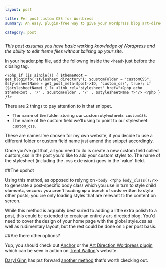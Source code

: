 ```yaml
---
layout: post

title: Per post custom CSS for Wordpress
summary: An easy, plugin-free way to give your Wordpress blog art-directed posts. 

category: post
---
```

*This post assumes you have basic working knowledge of Wordpress and the ability to edit theme files without ballsing up your site.*

In your header.php file, add the following inside the `<head>` just before the closing tag.

    <?php if (is_single()) { $themeRoot = get_bloginfo('stylesheet_directory'); $customFolder = "customCSS"; $stylesheetName = get_post_meta($post->ID, 'custom_css', true); if ($stylesheetName) { ?> <link rel="stylesheet" href="<?php echo $themeRoot . '/' . $customFolder . '/' . $stylesheetName ?>"/> <?php } }?>

There are 2 things to pay attention to in that snippet.

* The name of the folder storing our custom stylesheets: `customCSS`.
* The name of the custom field we'll using to point to our stylesheet: `custom_css`.

These are names I've chosen for my own website, if you decide to use a different folder or custom field name just amend the snippet accordingly.

Once you've got that, all you need to do is create a new custom field called custom_css in the post you'd like to add your custom styles to. The name of the stylesheet (including the .css extension) goes in the 'value' field.

##The upshot

Using this method, as opposed to relying on `<body <?php body_class();?>>` to generate a post-specific body class which you use in turn to style child elements, ensures you aren't loading up a bunch of code written to style other posts; you are only loading styles that are relevant to the content on screen.

While this method is arguably best suited to adding a little extra polish to a post, this could be extended to create an entirely art-directed blog. You'd need to cover the design of your home page with the global style.css as well as rudimentary layout, but the rest could be done on a per post basis.

##Are there other options?

Yup, you should check out [Anchor](http://anchorcms.com/) or the [Art Direction Wordpress plugin](http://wordpress.org/extend/plugins/art-direction/) which can be seen in action on [Trent Walton](http://trentwalton.com/)'s website.

[Daryl Ginn](https://twitter.com/daryl) has put forward [another method](http://cl.ly/2F2m080x050I0j021d0e) that's worth checking out.